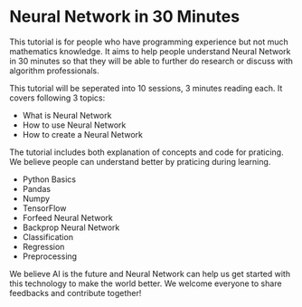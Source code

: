 # Neural Network in 30 Minutes
This tutorial is for people who have programming experience but not much mathematics knowledge. It aims to help people understand Neural Network in 30 minutes so that they will be able to further do research or discuss with algorithm professionals. 

This tutorial will be seperated into 10 sessions, 3 minutes reading each. It covers following 3 topics:
* What is Neural Network
* How to use Neural Network
* How to create a Neural Network 

The tutorial includes both explanation of concepts and code for praticing. We believe people can understand better by praticing during learning.
* Python Basics
* Pandas
* Numpy
* TensorFlow
* Forfeed Neural Network
* Backprop Neural Network
* Classification
* Regression
* Preprocessing

We believe AI is the future and Neural Network can help us get started with this technology to make the world better. We welcome everyone to share feedbacks and contribute together! 
